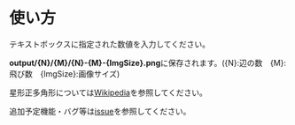 # 使い方

テキストボックスに指定された数値を入力してください。

**output/{N}/{M}/{N}-{M}-{ImgSize}.png**に保存されます。({N}:辺の数　{M}:飛び数　{ImgSize}:画像サイズ)

星形正多角形については[Wikipedia](https://ja.wikipedia.org/wiki/%E6%98%9F%E5%9E%8B%E6%AD%A3%E5%A4%9A%E8%A7%92%E5%BD%A2)を参照してください。

追加予定機能・バグ等は[issue](https://github.com/Ichihai1415/RegularStarPolygonGenerator/issues)を参照してください。
